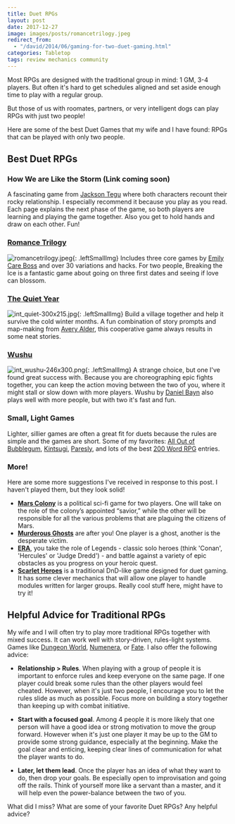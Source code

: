 ```yaml
---
title: Duet RPGs
layout: post
date: 2017-12-27
image: images/posts/romancetrilogy.jpeg
redirect_from:
  - "/david/2014/06/gaming-for-two-duet-gaming.html"
categories: Tabletop
tags: review mechanics community 
---
```

Most RPGs are designed with the traditional group in mind: 1 GM, 3-4 players. But often it's hard to get schedules aligned and set aside enough time to play with a regular group.  

But those of us with roomates, partners, or very intelligent dogs can play RPGs with just two people!

Here are some of the best Duet Games that my wife and I have found: RPGs that can be played with only two people.

## Best Duet RPGs

### How We are Like the Storm (Link coming soon)
A fascinating game from [Jackson Tegu](https://www.patreon.com/jacksontegu) where both characters recount their rocky relationship. I especially recommend it because you play as you read. Each page explains the next phase of the game, so both players are learning and playing the game together. Also you get to hold hands and draw on each other. Fun!
 
### [Romance Trilogy](http://www.blackgreengames.com/shop/romancetrilogypdf)
![romancetrilogy.jpeg]({{site.url}}/images/posts/romancetrilogy.jpeg){: .leftSmallImg} 
Includes three core games by [Emily Care Boss](http://www.blackgreengames.com/about/) and over 30 variations and hacks. For two people, Breaking the Ice is a fantastic game about going on three first dates and seeing if love can blossom.
 
### [The Quiet Year]({{site.url}}/david/extremely-interesting-role-playing-games#quiet-year)
![int_quiet-300x215.jpg]({{site.url}}/images/posts/int_quiet-300x215.jpg){: .leftSmallImg}
Build a village together and help it survive the cold winter months. A fun combination of story prompts and map-making from [Avery Alder](https://buriedwithoutceremony.com/), this cooperative game always results in some neat stories.

### [Wushu]({{site.url}}/david/extremely-interesting-role-playing-games#wushu)
![int_wushu-246x300.png]({{site.url}}/images/posts/int_wushu-246x300.png){: .leftSmallImg}
A strange choice, but one I've found great success with. Because you are choreographing epic fights together, you can keep the action moving between the two of you, where it might stall or slow down with more players. Wushu by [Daniel Bayn](http://danielbayn.com/) also plays well with more people, but with two it's fast and fun.
 
### Small, Light Games 
Lighter, sillier games are often a great fit for duets because the rules are simple and the games are short. Some of my favorites: [All Out of Bubblegum]({{site.url}}/david/extremely-interesting-role-playing-games#all-out-of-bubblegum), [Kintsugi]({{site.url}}/david/kintsugi), [Paresly]({{site.url}}/david/extremely-interesting-role-playing-games#parsely-games), and lots of the best [200 Word RPG](https://200wordrpg.github.io/) entries.

### More!
Here are some more suggestions I've received in response to this post. I haven't played them, but they look solid!
 - [**Mars Colony**](http://www.tckroleplaying.com/marscolony/) is a political sci-fi game for two players. One will take on the role of the colony’s appointed “savior,” while the other will be responsible for all the various problems that are plaguing the citizens of Mars.
 - [**Murderous Ghosts**](http://nightskygames.com/welcome/game/MurderousGhosts) are after you! One player is a ghost, another is the desperate victim. 
 - [**ERA**](http://www.drivethrurpg.com/product/118877/ERA-Epic-Storytelling-Game), you take the role of Legends - classic solo heroes (think 'Conan', 'Hercules' or 'Judge Dredd') - and battle against a variety of epic obstacles as you progress on your heroic quest.
 - [**Scarlet Heroes**](http://www.drivethrurpg.com/product/127180/Scarlet-Heroes) is a traditional DnD-like game designed for duet gaming. It has some clever mechanics that will allow one player to handle modules written for larger groups. Really cool stuff here, might have to try it!
 
## Helpful Advice for Traditional RPGs

My wife and I will often try to play more traditional RPGs together with mixed success. It can work well with story-driven, rules-light systems. Games like [Dungeon World]({{site.url}}/david/extremely-interesting-role-playing-games#dungeon-world), [Numenera]({{site.url}}/david/extremely-interesting-role-playing-games#numenera), or [Fate](https://www.evilhat.com/store/index.php?main_page=product_info&cPath=79&products_id=223&zenid=jr8gimqdfaes36gsufk8di8n62). I also offer the following advice:

 - **Relationship > Rules**. When playing with a group of people it is important to enforce rules and keep everyone on the same page. If one player could break some rules than the other players would feel cheated. However, when it's just two people, I encourage you to let the rules slide as much as possible. Focus more on building a story together than keeping up with combat initiative. 
 
 - **Start with a focused goal**. Among 4 people it is more likely that one person will have a good idea or strong motivation to move the group forward. However when it's just one player it may be up to the GM to provide some strong guidance, especially at the beginning. Make the goal clear and enticing, keeping clear lines of communication for what the player wants to do.
 
 - **Later, let them lead**. Once the player has an idea of what they want to do, then drop your goals. Be especially open to improvisation and going off the rails. Think of yourself more like a servant than a master, and it will help even the power-balance between the two of you. 
 
 What did I miss? What are some of your favorite Duet RPGs? Any helpful advice?
